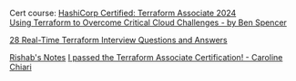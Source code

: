 Cert course: [HashiCorp Certified: Terraform Associate 2024](https://github.com/zealvora/terraform-beginner-to-advanced-resource)  
[Using Terraform to Overcome Critical Cloud Challenges - by Ben Spencer](https://www.youtube.com/playlist?list=PLjsV0nOg54HZLU6pJmSXBlGsITqOGKicv)  


[28 Real-Time Terraform Interview Questions and Answers](https://geekflare.com/terraform-interview-questions-and-answers/)

[Rishab's Notes](https://rishabkumar.com/notes/)
[I passed the Terraform Associate Certification! - Caroline Chiari](https://www.youtube.com/watch?v=7a3g6_IKD_4&ab_channel=CarolineChiari)
